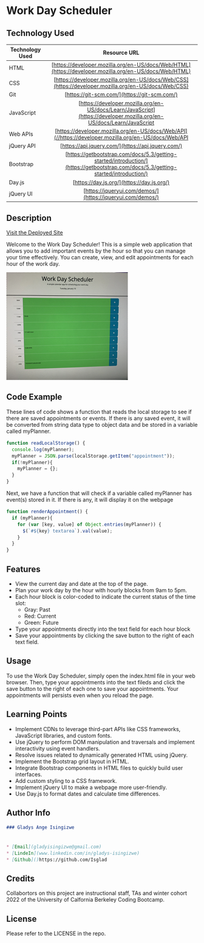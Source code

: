 # Work Day Scheduler

## Technology Used

| Technology Used         | Resource URL           | 
| ------------- |:-------------:| 
| HTML    | [https://developer.mozilla.org/en-US/docs/Web/HTML](https://developer.mozilla.org/en-US/docs/Web/HTML) | 
| CSS     | [https://developer.mozilla.org/en-US/docs/Web/CSS](https://developer.mozilla.org/en-US/docs/Web/CSS)      |   
| Git | [https://git-scm.com/](https://git-scm.com/)     |   
| JavaScript   | [https://developer.mozilla.org/en-US/docs/Learn/JavaScript](https://developer.mozilla.org/en-US/docs/Learn/JavaScript      |
| Web APIs	 | [https://developer.mozilla.org/en-US/docs/Web/API](//https://developer.mozilla.org/en-US/docs/Web/API      |
| jQuery API   | [https://api.jquery.com/](https://api.jquery.com/)  |
| Bootstrap   | [https://getbootstrap.com/docs/5.3/getting-started/introduction/](https://getbootstrap.com/docs/5.3/getting-started/introduction/)     |
| Day.js  | [https://day.js.org/](https://day.js.org/)    |
| jQuery UI  | [https://jqueryui.com/demos/](https://jqueryui.com/demos/)     |


## Description

[Visit the Deployed Site](https://isglad.github.io/work-day-scheduler/)

Welcome to the Work Day Scheduler! This is a simple web application that allows you to add important events by the hour so that you can manage your time effectively. You can create, view, and edit appointments for each hour of the work day.

![Web Page Screenshot](/images/work%20scheduler.png)

## Code Example

These lines of code shows a function that reads the local storage to see if there are saved appointments or events. If there is any saved event, it will be converted from string data type to object data and be stored in a variable called myPlanner.
```js
function readLocalStorage() {
  console.log(myPlanner);
  myPlanner = JSON.parse(localStorage.getItem("appointment"));
  if(!myPlanner){
    myPlanner = {};
  }
}
```
Next, we have a function that will check if a variable called myPlanner has event(s) stored in it. If there is any, it will display it on the webpage
```js
function renderAppointment() {
  if (myPlanner){
    for (var [key, value] of Object.entries(myPlanner)) {
      $(`#${key} textarea`).val(value);
    }
  }
}
```

## Features

- View the current day and date at the top of the page.
- Plan your work day by the hour with hourly blocks from 9am to 5pm.
- Each hour block is color-coded to indicate the current status of the time slot:
    - Gray: Past
    - Red: Current
    - Green: Future
- Type your appointments directly into the text field for each hour block
- Save your appointments by clicking the save button to the right of each text field.

## Usage

To use the Work Day Scheduler, simply open the index.html file in your web browser. Then, type your appointments into the text fileds and click the save button to the right of each one to save your appointments. Your appointments will persists even when you reload the page.

## Learning Points

- Implement CDNs to leverage third-part APIs like CSS frameworks, JavaScript libraries, and custom fonts.
- Use jQuery to perform DOM manipulation and traversals and implement interactivity using event handlers.
- Resolve issues related to dynamically generated HTML using jQuery.
- Implement the Bootstrap grid layout in HTML.
- Integrate Bootstrap components in HTML files to quickly build user interfaces.
- Add custom styling to a CSS framework.
- Implement jQuery UI to make a webpage more user-friendly.
- Use Day.js to format dates and calculate time differences.

## Author Info 

```md
### Gladys Ange Isingizwe 


* [Email](gladyisingizwe@gmail.com)
* [LindeIn](www.linkedin.com/in/gladys-isingizwe)
* [Github]()https://github.com/Isglad
```

## Credits

Collabortors on this project are instructional staff, TAs and winter cohort 2022 of the University of Calfornia Berkeley Coding Bootcamp.

## License

Please refer to the LICENSE in the repo.